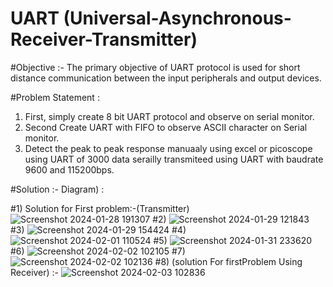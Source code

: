 # UART (Universal-Asynchronous-Receiver-Transmitter)
#Objective :- The primary objective of UART protocol is used for short distance communication between the input peripherals and output devices.

#Problem Statement : 
1) First, simply create 8 bit UART protocol and observe on serial monitor.
2) Second Create UART with FIFO to observe ASCII character on Serial monitor.
3) Detect the peak to peak response manuaaly using excel or picoscope using UART of 3000 data serailly transmiteed using UART with baudrate 9600 and 115200bps.

#Solution :-
Diagram) : 
   
#1)  Solution for First problem:-(Transmitter)
![Screenshot 2024-01-28 191307](https://github.com/8307820421/UART-Universal-Asynchronous-Receiver-Transmitter-/assets/110840084/f0b841bd-b4c1-4c14-88ff-981b224f2ed2)
#2)
![Screenshot 2024-01-29 121843](https://github.com/8307820421/UART-Universal-Asynchronous-Receiver-Transmitter-/assets/110840084/2e726b13-d880-496b-96ce-cda71fcd5d37)
#3)
![Screenshot 2024-01-29 154424](https://github.com/8307820421/UART-Universal-Asynchronous-Receiver-Transmitter-/assets/110840084/1b9d863f-d963-45dc-970b-a4c04cac80eb)
#4)
![Screenshot 2024-02-01 110524](https://github.com/8307820421/UART-Universal-Asynchronous-Receiver-Transmitter-/assets/110840084/0efb9215-ea15-493f-8905-f48493a8576e)
#5)
![Screenshot 2024-01-31 233620](https://github.com/8307820421/UART-Universal-Asynchronous-Receiver-Transmitter-/assets/110840084/d6cfc6d9-8cea-4d44-8638-b82206d4471b)
#6)
![Screenshot 2024-02-02 102105](https://github.com/8307820421/UART-Universal-Asynchronous-Receiver-Transmitter-/assets/110840084/8f596b45-e64f-4a30-8c18-4138bc18b709)
#7)
![Screenshot 2024-02-02 102136](https://github.com/8307820421/UART-Universal-Asynchronous-Receiver-Transmitter-/assets/110840084/fc2be496-7ac5-49f0-add8-bf3f4b381d42)
#8) (solution For firstProblem Using Receiver) :-
![Screenshot 2024-02-03 102836](https://github.com/8307820421/UART-Universal-Asynchronous-Receiver-Transmitter-/assets/110840084/69263954-e49e-4366-9ebf-9110a4f32974)









